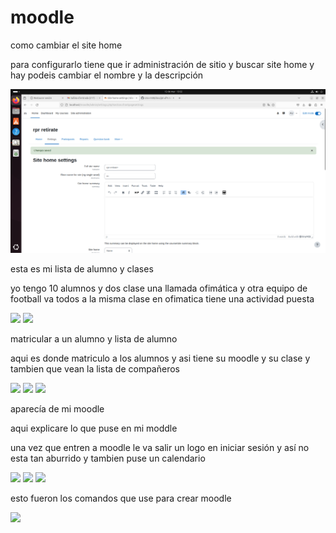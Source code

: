 # moodle

como cambiar el site home

para configurarlo tiene que ir administración de sitio y buscar site home y hay podeis cambiar el nombre y la descripción 

![configuración](1.png)

esta es mi lista de alumno y clases

yo tengo 10 alumnos y dos clase una llamada ofimática y otra equipo de football va todos a la misma clase en ofimatica tiene una actividad puesta

<img src="imagen/Captura desde 2025-04-02 12-48-01">

<img src="imagen/Captura desde 2025-03-19 12-40-11">


matricular a un alumno y lista de alumno

aqui es donde matriculo a los alumnos y asi tiene su moodle y su clase y tambien que vean la lista de compañeros

<img src="imagen/Captura desde 2025-03-19 12-39-54">

<img src="imagen/Captura desde 2025-03-19 12-06-53">

<img src="imagen/Captura desde 2025-03-19 12-07-04">


aparecía de mi moodle

aqui explicare lo que puse en mi moddle 

una vez que entren a moodle le va salir un logo en iniciar sesión y así no esta tan aburrido y tambien puse un calendario 

<img src="imagen/Captura desde 2025-03-26 12-42-56">

<img src="imagen/Captura desde 2025-04-02 09-28-36">

<img src="imagen/Captura desde 2025-04-02 09-29-42">

esto fueron los comandos que use para crear moodle

<img src="imagen/Captura desde 2025-03-12 12-34-50">
